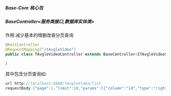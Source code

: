 ##### Base-Core 核心包

##### BaseController<服务类接口,数据库实体类>
作用:减少基本的增删改查分页查询
```java
@RestController
@RequestMapping("/tAvgleVideo")
public class TAvgleVideoController extends BaseController<ITAvgleVideoService, TAvgleVideo> {

}
```
其中包含分页查询如:
```java
url http://localhost:8080/tAvgleVideo/list
requestBody {"page":1,"limit":10,"params":[{"column":"id","type":"rightlike","value":99},{"column":"title","type":"like","value":"田"}]} 
```